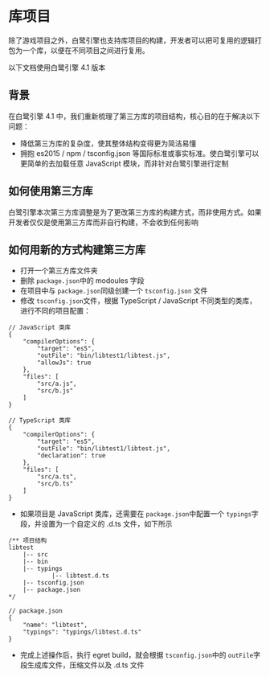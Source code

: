 # 库项目

除了游戏项目之外，白鹭引擎也支持库项目的构建，开发者可以把可复用的逻辑打包为一个库，以便在不同项目之间进行复用。

以下文档使用白鹭引擎 4.1 版本

## 背景



在白鹭引擎 4.1 中，我们重新梳理了第三方库的项目结构，核心目的在于解决以下问题：

* 降低第三方库的复杂度，使其整体结构变得更为简洁易懂
* 拥抱 es2015 / npm / tsconfig.json 等国际标准或事实标准。使白鹭引擎可以更简单的去加载任意 JavaScript 模块，而非针对白鹭引擎进行定制

## 如何使用第三方库

白鹭引擎本次第三方库调整是为了更改第三方库的构建方式，而非使用方式。如果开发者仅仅是使用第三方库而非自行构建，不会收到任何影响

## 如何用新的方式构建第三方库

* 打开一个第三方库文件夹
* 删除 ```package.json```中的 modoules 字段
* 在项目中与 ```package.json```同级创建一个 ```tsconfig.json``` 文件
* 修改 ```tsconfig.json```文件，根据 TypeScript / JavaScript 不同类型的类库，进行不同的项目配置：

```
// JavaScript 类库
{
    "compilerOptions": {
        "target": "es5",
        "outFile": "bin/libtest1/libtest.js",
        "allowJs": true
    },
    "files": [
        "src/a.js",
        "src/b.js"
    ]
}
```

```
// TypeScript 类库
{
    "compilerOptions": {
        "target": "es5",
        "outFile": "bin/libtest1/libtest.js",
        "declaration": true
    },
    "files": [
        "src/a.ts",
        "src/b.ts"
    ]
}
```

* 如果项目是 JavaScript 类库，还需要在 ```package.json```中配置一个 ```typings```字段，并设置为一个自定义的 .d.ts 文件，如下所示


```
/** 项目结构
libtest
    |-- src
    |-- bin
    |-- typings
            |-- libtest.d.ts
    |-- tsconfig.json
    |-- package.json 
*/

// package.json
{
    "name": "libtest",
    "typings": "typings/libtest.d.ts"
}
```

* 完成上述操作后，执行 egret build，就会根据 ```tsconfig.json```中的 ```outFile```字段生成库文件，压缩文件以及 .d.ts 文件